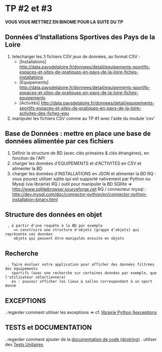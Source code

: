 TP #2 et #3
==============================================================================================

**VOUS VOUS METTREZ EN BINOME POUR LA SUITE DU TP**

## Données d'Installations Sportives des Pays de la Loire
1. telecharger les 3 fichiers CSV jeux de données, au format CSV : 
    * [Installations]
  http://data.paysdelaloire.fr/donnees/detail/equipements-sportifs-espaces-et-sites-de-pratiques-en-pays-de-la-loire-fiches-installations
    * [Equipements]
  http://data.paysdelaloire.fr/donnees/detail/equipements-sportifs-espaces-et-sites-de-pratiques-en-pays-de-la-loire-fiches-equipements
  	* [Activités]
  http://data.paysdelaloire.fr/donnees/detail/equipements-sportifs-espaces-et-sites-de-pratiques-en-pays-de-la-loire-activites-des-fiches-equ
2. manipuler les fichiers CSV comme au TP #1 avec l'aide du module 'csv'

## Base de Données  :  mettre en place une base de données alimentée par ces fichiers
1. Définir la structure de BD (avec clés primaires & clés étrangères), en fonction de l'API
2. charger les données d'EQUIPEMENTS et d'ACTIVITES en CSV et alimenter la BD
3. charger les données d'INSTALLATIONS en JSON et alimenter la BD
   RQ : vous pouvez utiliser sqlite qui est supporté nativement par Python ou Mysql (via librairie) 
   RQ / outil pour manipuler la BD SQllite => http://www.sqllitebrowser.sourceforge.net
   RQ / connecteur mysql :
     http://dev.mysql.com/doc/connector-python/en/connector-python-installation-binary.html

## Structure des données en objet
     . à partir d'une requête à la BD par exemple 
        => construire une structure d'objets (grappe d'objets) qui représente ces données
        objets qui peuvent être manipulés ensuite en objets

## Recherche
     . faire évoluer votre application pour afficher des données filtrées des équipements
       sportifs (avec une recherche sur certaines données par exemple, que l'utilisateur sélectionnera)
       ex : pouvoir afficher les lieux & salles correspondant à un sport donné

## EXCEPTIONS
  . regarder comment utiliser les exceptions
     => cf. [librairie Python §exceptions](https://docs.python.org/3.3/library/exceptions.html)

## TESTS et DOCUMENTATION
  . regarder comment ajouter de la [documentation de code (dostring)](https://docs.python.org/3/library/doctest.html#module-doctest)
  . utiliser des [Tests Unitaires](https://docs.python.org/3/library/unittest.html)

